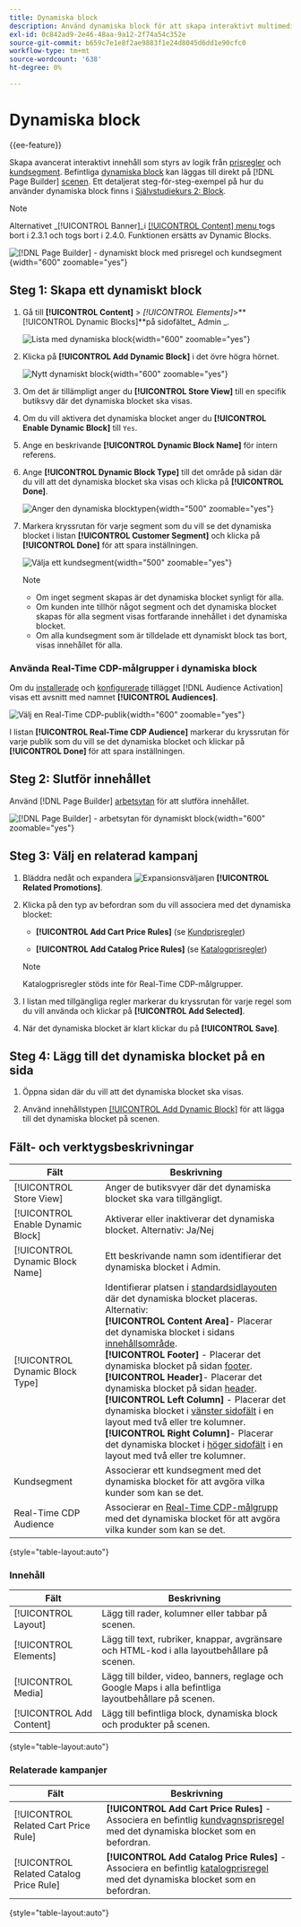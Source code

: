 ```yaml
---
title: Dynamiska block
description: Använd dynamiska block för att skapa interaktivt multimediematerial som bygger på logik från prisregler och kundsegment.
exl-id: 0c842ad9-2e46-48aa-9a12-2f74a54c352e
source-git-commit: b659c7e1e8f2ae9883f1e24d8045d6dd1e90cfc0
workflow-type: tm+mt
source-wordcount: '638'
ht-degree: 0%

---
```


# Dynamiska block

{{ee-feature}}

Skapa avancerat interaktivt innehåll som styrs av logik från [prisregler](../merchandising-promotions/introduction.md#price-rules) och [kundsegment](../customers/customer-segments.md). Befintliga [dynamiska block](../page-builder/dynamic-block.md) kan läggas till direkt på [!DNL Page Builder] [scenen](../page-builder/workspace.md). Ett detaljerat steg-för-steg-exempel på hur du använder dynamiska block finns i [Självstudiekurs 2: Block](../page-builder/2-blocks.md).

>[!NOTE]
>
>Alternativet _[!UICONTROL Banner]_i [[!UICONTROL Content] menu ](content-menu.md) togs bort i 2.3.1 och togs bort i 2.4.0. Funktionen ersätts av Dynamic Blocks.

![[!DNL Page Builder] - dynamiskt block med prisregel och kundsegment ](../page-builder/assets/pb-tutorial2-dynamic-block-storefront.png){width="600" zoomable="yes"}

## Steg 1: Skapa ett dynamiskt block

1. Gå till **[!UICONTROL Content]** > _[!UICONTROL Elements]_>**[!UICONTROL Dynamic Blocks]**på sidofältet_ Admin _.

   ![Lista med dynamiska block](../page-builder/assets/pb-tutorial2-block-dynamic-add.png){width="600" zoomable="yes"}

1. Klicka på **[!UICONTROL Add Dynamic Block]** i det övre högra hörnet.

   ![Nytt dynamiskt block](../page-builder/assets/pb-tutorial2-block-dynamic-new.png){width="600" zoomable="yes"}

1. Om det är tillämpligt anger du **[!UICONTROL Store View]** till en specifik butiksvy där det dynamiska blocket ska visas.

1. Om du vill aktivera det dynamiska blocket anger du **[!UICONTROL Enable Dynamic Block]** till `Yes`.

1. Ange en beskrivande **[!UICONTROL Dynamic Block Name]** för intern referens.

1. Ange **[!UICONTROL Dynamic Block Type]** till det område på sidan där du vill att det dynamiska blocket ska visas och klicka på **[!UICONTROL Done]**.

   ![Anger den dynamiska blocktypen](../page-builder/assets/pb-dynamic-block-type.png){width="500" zoomable="yes"}

1. Markera kryssrutan för varje segment som du vill se det dynamiska blocket i listan **[!UICONTROL Customer Segment]** och klicka på **[!UICONTROL Done]** för att spara inställningen.

   ![Välja ett kundsegment](../page-builder/assets/pb-dynamic-block-customer-segment.png){width="500" zoomable="yes"}

   >[!NOTE]
   >
   >- Om inget segment skapas är det dynamiska blocket synligt för alla.
   >- Om kunden inte tillhör något segment och det dynamiska blocket skapas för alla segment visas fortfarande innehållet i det dynamiska blocket.
   >- Om alla kundsegment som är tilldelade ett dynamiskt block tas bort, visas innehållet för alla.

### Använda Real-Time CDP-målgrupper i dynamiska block

Om du [installerade](../customers/audience-activation.md#install-the-extension) och [konfigurerade](../customers/audience-activation.md#configure-the-extension) tillägget [!DNL Audience Activation] visas ett avsnitt med namnet **[!UICONTROL Audiences]**.

![Välj en Real-Time CDP-publik](./assets/dynamic-block-rtcdp.png){width="600" zoomable="yes"}

I listan **[!UICONTROL Real-Time CDP Audience]** markerar du kryssrutan för varje publik som du vill se det dynamiska blocket och klickar på **[!UICONTROL Done]** för att spara inställningen.

## Steg 2: Slutför innehållet

Använd [!DNL Page Builder] [arbetsytan](../page-builder/workspace.md) för att slutföra innehållet.

![[!DNL Page Builder] - arbetsytan för dynamiskt block](../page-builder/assets/pb-dynamic-block-workspace.png){width="600" zoomable="yes"}

## Steg 3: Välj en relaterad kampanj

1. Bläddra nedåt och expandera ![Expansionsväljaren](../assets/icon-display-expand.png) **[!UICONTROL Related Promotions]**.

1. Klicka på den typ av befordran som du vill associera med det dynamiska blocket:

   - **[!UICONTROL Add Cart Price Rules]** (se [Kundprisregler](../merchandising-promotions/price-rules-cart.md))

   - **[!UICONTROL Add Catalog Price Rules]** (se [Katalogprisregler](../merchandising-promotions/price-rules-catalog.md))

   >[!NOTE]
   >
   >Katalogprisregler stöds inte för Real-Time CDP-målgrupper.

1. I listan med tillgängliga regler markerar du kryssrutan för varje regel som du vill använda och klickar på **[!UICONTROL Add Selected]**.

1. När det dynamiska blocket är klart klickar du på **[!UICONTROL Save]**.

## Steg 4: Lägg till det dynamiska blocket på en sida

1. Öppna sidan där du vill att det dynamiska blocket ska visas.

1. Använd innehållstypen [[!UICONTROL Add Dynamic Block]](../page-builder/dynamic-block.md) för att lägga till det dynamiska blocket på scenen.

## Fält- och verktygsbeskrivningar

| Fält | Beskrivning |
|--- |--- |
| [!UICONTROL Store View] | Anger de butiksvyer där det dynamiska blocket ska vara tillgängligt. |
| [!UICONTROL Enable Dynamic Block] | Aktiverar eller inaktiverar det dynamiska blocket. Alternativ: Ja/Nej |
| [!UICONTROL Dynamic Block Name] | Ett beskrivande namn som identifierar det dynamiska blocket i Admin. |
| [!UICONTROL Dynamic Block Type] | Identifierar platsen i [standardsidlayouten](layout-updates.md) där det dynamiska blocket placeras. Alternativ: <br/>**[!UICONTROL Content Area]**- Placerar det dynamiska blocket i sidans [innehållsområde](layout-updates.md).<br/>**[!UICONTROL Footer]** - Placerar det dynamiska blocket på sidan [footer](page-setup.md#footer). <br/>**[!UICONTROL Header]**- Placerar det dynamiska blocket på sidan [header](page-setup.md#header).<br/>**[!UICONTROL Left Column]** - Placerar det dynamiska blocket i [vänster sidofält](page-layout.md#standard-page-layouts) i en layout med två eller tre kolumner. <br/>**[!UICONTROL Right Column]**- Placerar det dynamiska blocket i [höger sidofält](page-layout.md#standard-page-layouts) i en layout med två eller tre kolumner. |
| Kundsegment | Associerar ett kundsegment med det dynamiska blocket för att avgöra vilka kunder som kan se det. |
| Real-Time CDP Audience | Associerar en [Real-Time CDP-målgrupp](../customers/audience-activation.md) med det dynamiska blocket för att avgöra vilka kunder som kan se det. |

{style="table-layout:auto"}

### Innehåll

| Fält | Beskrivning |
|--- |--- |
| [!UICONTROL Layout] | Lägg till rader, kolumner eller tabbar på scenen. |
| [!UICONTROL Elements] | Lägg till text, rubriker, knappar, avgränsare och HTML-kod i alla layoutbehållare på scenen. |
| [!UICONTROL Media] | Lägg till bilder, video, banners, reglage och Google Maps i alla befintliga layoutbehållare på scenen. |
| [!UICONTROL Add Content] | Lägg till befintliga block, dynamiska block och produkter på scenen. |

{style="table-layout:auto"}

### Relaterade kampanjer

| Fält | Beskrivning |
|--- |--- |
| [!UICONTROL Related Cart Price Rule] | **[!UICONTROL Add Cart Price Rules]** - Associera en befintlig [kundvagnsprisregel](../merchandising-promotions/price-rules-cart.md) med det dynamiska blocket som en befordran. |
| [!UICONTROL Related Catalog Price Rule] | **[!UICONTROL Add Catalog Price Rules]** - Associera en befintlig [katalogprisregel](../merchandising-promotions/price-rules-catalog.md) med det dynamiska blocket som en befordran. |

{style="table-layout:auto"}
